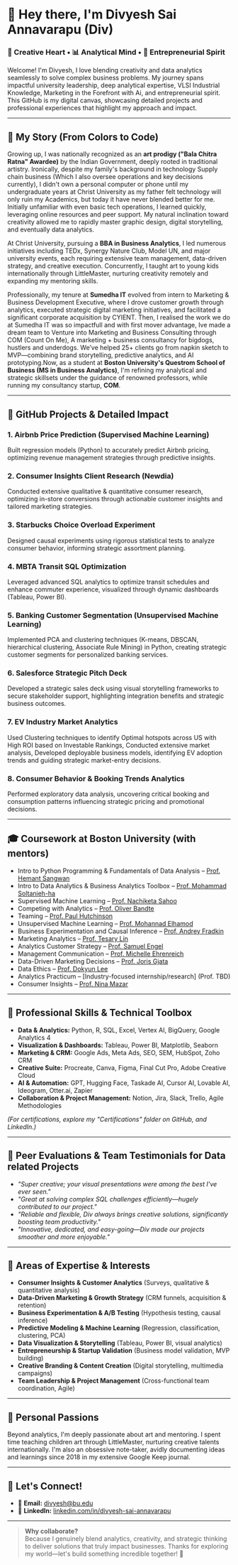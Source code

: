 # 👋 Hey there, I'm Divyesh Sai Annavarapu (Div)

### 🎨 Creative Heart • 📊 Analytical Mind • 🚀 Entrepreneurial Spirit

Welcome! I'm Divyesh, I love blending creativity and data analytics seamlessly to solve complex business problems. My journey spans impactful university leadership, deep analytical expertise, VLSI Industrial Knowledge, Marketing in the Forefront with Ai, and entrepreneurial spirit. This GitHub is my digital canvas, showcasing detailed projects and professional experiences that highlight my approach and impact.

---

## 🎯 My Story (From Colors to Code)

Growing up, I was nationally recognized as an **art prodigy ("Bala Chitra Ratna" Awardee)** by the Indian Government, deeply rooted in traditional artistry. Ironically, despite my family's background in technology Supply chain business  (Which I also oversee operations and key decisions currently), I didn't own a personal computer or phone until my undergraduate years at Christ University as my father felt technology will only ruin my Academics, but today it have never blended better for me. Initially unfamiliar with even basic tech operations, I learned quickly, leveraging online resources and peer support. My natural inclination toward creativity allowed me to rapidly master graphic design, digital storytelling, and eventually data analytics.

At Christ University, pursuing a **BBA in Business Analytics**, I led numerous initiatives including TEDx, Synergy Nature Club, Model UN, and major university events, each requiring extensive team management, data-driven strategy, and creative execution. Concurrently, I taught art to young kids internationally through LittleMaster, nurturing creativity remotely and expanding my mentoring skills.

Professionally, my tenure at **Sumedha IT** evolved from intern to Marketing & Business Development Executive, where I drove customer growth through analytics, executed strategic digital marketing initiatives, and facilitated a significant corporate acquisition by CYIENT. Then, I realised the work we do at Sumedha IT was so impactfull and with first mover advantage, Ive made a dream team to Venture into Marketing and Business Consulting through COM (Count On Me), A marketing + business consultancy for bigdogs, hustlers and underdogs. We’ve helped 25+ clients go from napkin sketch to MVP—combining brand storytelling, predictive analytics, and AI prototyping.Now, as a student at **Boston University's Questrom School of Business (MS in Business Analytics)**, I'm refining my analytical and strategic skillsets under the guidance of renowned professors, while running my consultancy startup, **COM**.

---

## 📂 GitHub Projects & Detailed Impact

### 1. Airbnb Price Prediction (Supervised Machine Learning)
Built regression models (Python) to accurately predict Airbnb pricing, optimizing revenue management strategies through predictive insights.

### 2. Consumer Insights Client Research (Newdia)
Conducted extensive qualitative & quantitative consumer research, optimizing in-store conversions through actionable customer insights and tailored marketing strategies.

### 3. Starbucks Choice Overload Experiment
Designed causal experiments using rigorous statistical tests to analyze consumer behavior, informing strategic assortment planning.

### 4. MBTA Transit SQL Optimization
Leveraged advanced SQL analytics to optimize transit schedules and enhance commuter experience, visualized through dynamic dashboards (Tableau, Power BI).

### 5. Banking Customer Segmentation (Unsupervised Machine Learning)
Implemented PCA and clustering techniques (K-means, DBSCAN, hierarchical clustering, Associate Rule Mining) in Python, creating strategic customer segments for personalized banking services.

### 6. Salesforce Strategic Pitch Deck
Developed a strategic sales deck using visual storytelling frameworks to secure stakeholder support, highlighting integration benefits and strategic business outcomes.

### 7. EV Industry Market Analytics
Used Clustering techniques to identify Optimal hotspots across US with High ROI based on Investable Rankings, Conducted extensive market analysis, Developed deployable business models, identifying EV adoption trends and guiding strategic market-entry decisions.

### 8. Consumer Behavior & Booking Trends Analytics
Performed exploratory data analysis, uncovering critical booking and consumption patterns influencing strategic pricing and promotional decisions.

---

## 🎓 Coursework at Boston University (with mentors)

- Intro to Python Programming & Fundamentals of Data Analysis – [Prof. Hemant Sangwan](https://ca.linkedin.com/in/hemant-sangwan)
- Intro to Data Analytics & Business Analytics Toolbox – [Prof. Mohammad Soltanieh-ha](https://www.bu.edu/questrom/profiles/mohammad-soltanieh-ha/)
- Supervised Machine Learning – [Prof. Nachiketa Sahoo](https://www.bu.edu/questrom/profiles/nachiketa-sahoo/)
- Competing with Analytics – [Prof. Oliver Bandte](https://www.bu.edu/questrom/profiles/oliver-bandte/)
- Teaming – [Prof. Paul Hutchinson](https://www.bu.edu/questrom/profiles/paul-hutchinson/)
- Unsupervised Machine Learning – [Prof. Mohannad Elhamod](https://www.bu.edu/questrom/profiles/mohannad-elhamod/)
- Business Experimentation and Causal Inference – [Prof. Andrey Fradkin](https://www.bu.edu/questrom/profiles/andrey-fradkin/)
- Marketing Analytics – [Prof. Tesary Lin](https://www.bu.edu/questrom/profiles/tesary-lin/)
- Analytics Customer Strategy – [Prof. Samuel Engel](https://www.bu.edu/questrom/profiles/samuel-engel/)
- Management Communication – [Prof. Michelle Ehrenreich](https://www.bu.edu/questrom/profiles/michelle-ehrenreich/)
- Data-Driven Marketing Decisions – [Prof. Joris Gjata](https://www.linkedin.com/in/jorisgjata)
- Data Ethics – [Prof. Dokyun Lee](https://www.bu.edu/questrom/profiles/dokyun-dk-lee/)
- Analytics Practicum – [Industry-focused internship/research] (Prof. TBD)
- Consumer Insights – [Prof. Nina Mazar](https://www.bu.edu/questrom/profiles/nina-mazar/)

---

## 🚀 Professional Skills & Technical Toolbox

- **Data & Analytics:** Python, R, SQL, Excel, Vertex AI, BigQuery, Google Analytics 4
- **Visualization & Dashboards:** Tableau, Power BI, Matplotlib, Seaborn
- **Marketing & CRM:** Google Ads, Meta Ads, SEO, SEM, HubSpot, Zoho CRM
- **Creative Suite:** Procreate, Canva, Figma, Final Cut Pro, Adobe Creative Cloud
- **AI & Automation:** GPT, Hugging Face, Taskade AI, Cursor AI, Lovable AI, Ideogram, Otter.ai, Zapier
- **Collaboration & Project Management:** Notion, Jira, Slack, Trello, Agile Methodologies

*(For certifications, explore my "Certifications" folder on GitHub, and LinkedIn.)*

---

## 🌟 Peer Evaluations & Team Testimonials for Data related Projects

- *"Super creative; your visual presentations were among the best I've ever seen."*
- *"Great at solving complex SQL challenges efficiently—hugely contributed to our project."*
- *"Reliable and flexible, Div always brings creative solutions, significantly boosting team productivity."*
- *"Innovative, dedicated, and easy-going—Div made our projects smoother and more enjoyable."*

---
## 🧠 Areas of Expertise & Interests

- **Consumer Insights & Customer Analytics** (Surveys, qualitative & quantitative analysis)
- **Data-Driven Marketing & Growth Strategy** (CRM funnels, acquisition & retention)
- **Business Experimentation & A/B Testing** (Hypothesis testing, causal inference)
- **Predictive Modeling & Machine Learning** (Regression, classification, clustering, PCA)
- **Data Visualization & Storytelling** (Tableau, Power BI, visual analytics)
- **Entrepreneurship & Startup Validation** (Business model validation, MVP building)
- **Creative Branding & Content Creation** (Digital storytelling, multimedia campaigns)
- **Team Leadership & Project Management** (Cross-functional team coordination, Agile)

---

## 🎨 Personal Passions 

Beyond analytics, I'm deeply passionate about art and mentoring. I spent time teaching children art through LittleMaster, nurturing creative talents internationally. I'm also an obsessive note-taker, avidly documenting ideas and learnings since 2018 in my extensive Google Keep journal.

---

## 💬 Let's Connect!

- 📧 **Email:** divyesh@bu.edu  
- 🔗 **LinkedIn:** [linkedin.com/in/divyesh-sai-annavarapu](https://linkedin.com/in/divyesh-sai-annavarapu)

---

> **Why collaborate?**  
> Because I genuinely blend analytics, creativity, and strategic thinking to deliver solutions that truly impact businesses. Thanks for exploring my world—let's build something incredible together! 🌟
